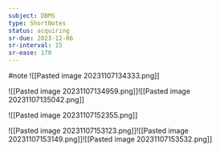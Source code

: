```yaml
---
subject: DBMS
type: ShortNotes
status: acquiring
sr-due: 2023-12-06
sr-interval: 15
sr-ease: 170
---
```

#note
![[Pasted image 20231107134333.png]]

![[Pasted image 20231107134959.png]]![[Pasted image 20231107135042.png]]

![[Pasted image 20231107152355.png]]

![[Pasted image 20231107153123.png]]![[Pasted image 20231107153149.png]]![[Pasted image 20231107153532.png]]
